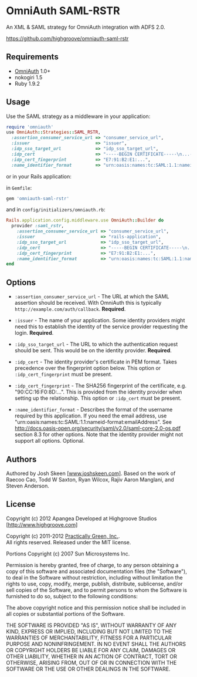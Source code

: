 # OmniAuth SAML-RSTR

An XML & SAML strategy for OmniAuth integration with ADFS 2.0.

https://github.com/highgroove/omniauth-saml-rstr

## Requirements

* [OmniAuth](http://www.omniauth.org/) 1.0+
* nokogiri 1.5
* Ruby 1.9.2

## Usage

Use the SAML strategy as a middleware in your application:

```ruby
require 'omniauth'
use OmniAuth::Strategies::SAML_RSTR,
  :assertion_consumer_service_url => "consumer_service_url",
  :issuer                         => "issuer",
  :idp_sso_target_url             => "idp_sso_target_url",
  :idp_cert                       => "-----BEGIN CERTIFICATE-----\n...-----END CERTIFICATE-----",
  :idp_cert_fingerprint           => "E7:91:B2:E1:...",
  :name_identifier_format         => "urn:oasis:names:tc:SAML:1.1:nameid-format:emailAddress"
```

or in your Rails application:

in `Gemfile`:

```ruby
gem 'omniauth-saml-rstr'
```

and in `config/initializers/omniauth.rb`:

```ruby
Rails.application.config.middleware.use OmniAuth::Builder do
  provider :saml_rstr,
    :assertion_consumer_service_url => "consumer_service_url",
    :issuer                         => "rails-application",
    :idp_sso_target_url             => "idp_sso_target_url",
    :idp_cert                       => "-----BEGIN CERTIFICATE-----\n...-----END CERTIFICATE-----",
    :idp_cert_fingerprint           => "E7:91:B2:E1:...",
    :name_identifier_format         => "urn:oasis:names:tc:SAML:1.1:nameid-format:emailAddress"
end
```

## Options

* `:assertion_consumer_service_url` - The URL at which the SAML assertion should be
  received. With OmniAuth this is typically `http://example.com/auth/callback`.
  **Required**.

* `:issuer` - The name of your application. Some identity providers might need this
  to establish the identity of the service provider requesting the login. **Required**.

* `:idp_sso_target_url` - The URL to which the authentication request should be sent.
  This would be on the identity provider. **Required**.

* `:idp_cert` - The identity provider's certificate in PEM format. Takes precedence
  over the fingerprint option below. This option or `:idp_cert_fingerprint` must
  be present.

* `:idp_cert_fingerprint` - The SHA256 fingerprint of the certificate, e.g.
  "90:CC:16:F0:8D:...". This is provided from the identity provider when setting up
  the relationship. This option or `:idp_cert` must be present.

* `:name_identifier_format` - Describes the format of the username required by this
  application. If you need the email address, use "urn:oasis:names:tc:SAML:1.1:nameid-format:emailAddress".
  See http://docs.oasis-open.org/security/saml/v2.0/saml-core-2.0-os.pdf section 8.3 for
  other options. Note that the identity provider might not support all options.
  Optional.

## Authors

Authored by Josh Skeen [www.joshskeen.com]. 
Based on the work of Raecoo Cao, Todd W Saxton, Ryan Wilcox, Rajiv Aaron Manglani, and Steven Anderson.

<!-- Maintained by [Rajiv Aaron Manglani](http://www.rajivmanglani.com/). -->

## License

Copyright (c) 2012 Apangea 
Developed at Highgroove Studios [http://www.highgroove.com]

Copyright (c) 2011-2012 [Practically Green, Inc.](http://www.practicallygreen.com/).  
All rights reserved. Released under the MIT license.

Portions Copyright (c) 2007 Sun Microsystems Inc.

Permission is hereby granted, free of charge, to any person obtaining a copy
of this software and associated documentation files (the "Software"), to deal
in the Software without restriction, including without limitation the rights
to use, copy, modify, merge, publish, distribute, sublicense, and/or sell
copies of the Software, and to permit persons to whom the Software is
furnished to do so, subject to the following conditions:

The above copyright notice and this permission notice shall be included in
all copies or substantial portions of the Software.

THE SOFTWARE IS PROVIDED "AS IS", WITHOUT WARRANTY OF ANY KIND, EXPRESS OR
IMPLIED, INCLUDING BUT NOT LIMITED TO THE WARRANTIES OF MERCHANTABILITY,
FITNESS FOR A PARTICULAR PURPOSE AND NONINFRINGEMENT. IN NO EVENT SHALL THE
AUTHORS OR COPYRIGHT HOLDERS BE LIABLE FOR ANY CLAIM, DAMAGES OR OTHER
LIABILITY, WHETHER IN AN ACTION OF CONTRACT, TORT OR OTHERWISE, ARISING FROM,
OUT OF OR IN CONNECTION WITH THE SOFTWARE OR THE USE OR OTHER DEALINGS IN
THE SOFTWARE.
